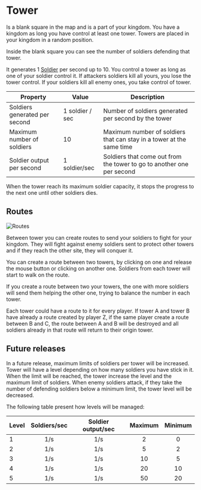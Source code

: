 # Tower

Is a blank square in the map and is a part of your kingdom. You have a kingdom as long you have control at least one tower. Towers are placed in your kingdom in a random position.

Inside the blank square you can see the number of soldiers defending that tower.

It generates 1 [Soldier](#soldier) per second up to 10. You control a tower as long as one of your soldier control it. If attackers soldiers kill all yours, you lose the tower control. If your soldiers kill all enemy ones, you take control of tower.

| Property                      | Value           | Description                                                           |
| ----------------------------- | --------------- | --------------------------------------------------------------------- |
| Soldiers generated per second | 1 soldier / sec | Number of soldiers generated per second by the tower                  |
| Maximum number of soldiers    | 10              | Maximum number of soldiers that can stay in a tower at the same time  |
| Soldier output per second     | 1 soldier/sec   | Soldiers that come out from the tower to go to another one per second |

When the tower reach its maximum soldier capacity, it stops the progress to the next one until other soldiers dies.

## Routes

![Routes](../img/routes.gif)

Between tower you can create routes to send your soldiers to fight for your kingdom. They will fight against enemy soldiers sent to protect other towers and if they reach the other site, they will conquer it.

You can create a route between two towers, by clicking on one and release the mouse button or clicking on another one. Soldiers from each tower will start to walk on the route.

If you create a route between two your towers, the one with more soldiers will send them helping the other one, trying to balance the number in each tower.

Each tower could have a route to it for every player. If tower A and tower B have already a route created by player Z, if the same player create a route between B and C, the route between A and B will be destroyed and all soldiers already in that route will return to their origin tower.

## Future releases

In a future release, maximum limits of soldiers per tower will be increased. Tower will have a level depending on how many soldiers you have stick in it. When the limit will be reached, the tower increase the level and the maximum limit of soldiers. When enemy soldiers attack, if they take the number of defending soldiers below a minimum limit, the tower level will be decreased.

The following table present how levels will be managed:

| Level | Soldiers/sec | Soldier output/sec | Maximum | Minimum |
| ----- | :----------: | :----------------: | :-----: | :-----: |
|   1   |     1/s      |        1/s         |    2    |    0    |
|   2   |     1/s      |        1/s         |    5    |    2    |
|   3   |     1/s      |        1/s         |   10    |    5    |
|   4   |     1/s      |        1/s         |   20    |   10    |
|   5   |     1/s      |        1/s         |   50    |   20    |
